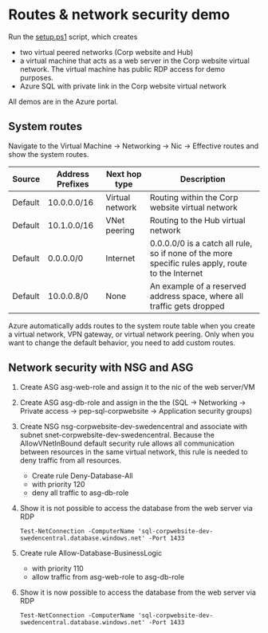 # Routes & network security demo

Run the [setup.ps1](setup.ps1) script, which creates 

- two virtual peered networks (Corp website and Hub)
- a virtual machine that acts as a web server in the Corp website virtual network. The virtual machine has public RDP access for demo purposes.
- Azure SQL with private link in the Corp website virtual network

All demos are in the Azure portal.

## System routes

Navigate to the Virtual Machine -> Networking -> Nic -> Effective routes and show the system routes.

| Source | Address Prefixes | Next hop type | Description |
|---|---|---|---|
| Default | 10.0.0.0/16 | Virtual network | Routing within the Corp website virtual network |
| Default | 10.1.0.0/16 | VNet peering | Routing to the Hub virtual network |
| Default | 0.0.0.0/0 | Internet | 0.0.0.0/0 is a catch all rule, so if none of the more specific rules apply, route to the Internet |
| Default | 10.0.0.8/0 | None | An example of a reserved address space, where all traffic gets dropped |

Azure automatically adds routes to the system route table when you create a virtual network, VPN gateway, or virtual network peering. Only when you want to change the default behavior, you need to add custom routes.

## Network security with NSG and ASG

1. Create ASG asg-web-role and assign it to the nic of the web server/VM
1. Create ASG asg-db-role and assign in the the (SQL -> Networking -> Private access -> pep-sql-corpwebsite -> Application security groups)
1. Create NSG nsg-corpwebsite-dev-swedencentral and associate with subnet snet-corpwebsite-dev-swedencentral. Because the AllowVNetInBound default security rule allows all communication between resources in the same virtual network, this rule is needed to deny traffic from all resources.
    - Create rule Deny-Database-All
    - with priority 120
    - deny all traffic to asg-db-role
1. Show it is not possible to access the database from the web server via RDP

    `Test-NetConnection -ComputerName 'sql-corpwebsite-dev-swedencentral.database.windows.net' -Port 1433`
1. Create rule Allow-Database-BusinessLogic
    - with priority 110
    - allow traffic from asg-web-role to asg-db-role
1. Show it is now possible to access the database from the web server via RDP

    `Test-NetConnection -ComputerName 'sql-corpwebsite-dev-swedencentral.database.windows.net' -Port 1433`
